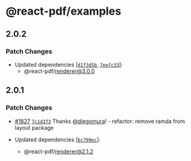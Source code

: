 # @react-pdf/examples

## 2.0.2

### Patch Changes

- Updated dependencies [[`d1f3d5b`](https://github.com/diegomura/react-pdf/commit/d1f3d5b9b4103705e95e2160347ee253d842ed5d), [`7eefc33`](https://github.com/diegomura/react-pdf/commit/7eefc3323390c59bf6d4f923749526831572ef1a)]:
  - @react-pdf/renderer@3.0.0

## 2.0.1

### Patch Changes

- [#1827](https://github.com/diegomura/react-pdf/pull/1827) [`7c1d373`](https://github.com/diegomura/react-pdf/commit/7c1d373a06b04369e762069be4b96d4e40371ecc) Thanks [@diegomura](https://github.com/diegomura)! - refactor: remove ramda from layout package

- Updated dependencies [[`6c799ec`](https://github.com/diegomura/react-pdf/commit/6c799ec1bbe17106df6db109df4a62c70e39bd24)]:
  - @react-pdf/renderer@2.1.2
